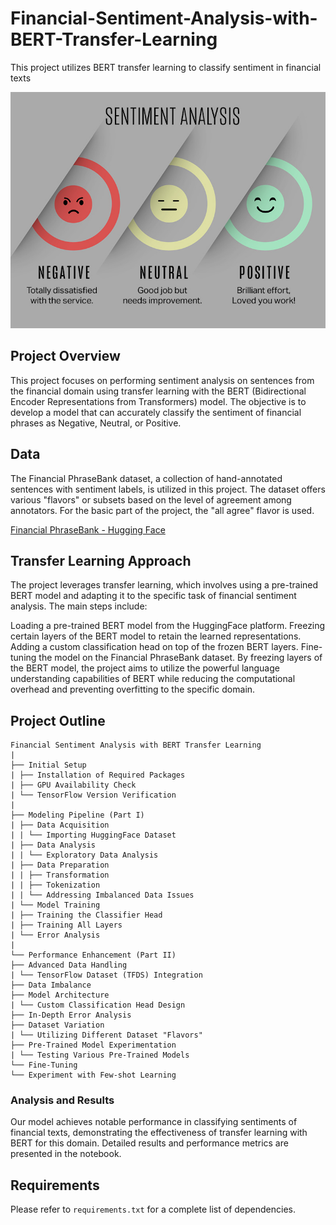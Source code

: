 # Financial-Sentiment-Analysis-with-BERT-Transfer-Learning
This project utilizes BERT transfer learning to classify sentiment in financial texts

<img src="./src_img/sentiment_analysis.jpg" width="650">

## Project Overview
This project focuses on performing sentiment analysis on sentences from the financial domain using transfer learning with the BERT (Bidirectional Encoder Representations from Transformers) model. The objective is to develop a model that can accurately classify the sentiment of financial phrases as Negative, Neutral, or Positive.

## Data
The Financial PhraseBank dataset, a collection of hand-annotated sentences with sentiment labels, is utilized in this project. The dataset offers various "flavors" or subsets based on the level of agreement among annotators. For the basic part of the project, the "all agree" flavor is used.

[Financial PhraseBank - Hugging Face](https://huggingface.co/datasets/financial_phrasebank)

## Transfer Learning Approach
The project leverages transfer learning, which involves using a pre-trained BERT model and adapting it to the specific task of financial sentiment analysis. The main steps include:

Loading a pre-trained BERT model from the HuggingFace platform.
Freezing certain layers of the BERT model to retain the learned representations.
Adding a custom classification head on top of the frozen BERT layers.
Fine-tuning the model on the Financial PhraseBank dataset.
By freezing layers of the BERT model, the project aims to utilize the powerful language understanding capabilities of BERT while reducing the computational overhead and preventing overfitting to the specific domain.


## Project Outline
```
Financial Sentiment Analysis with BERT Transfer Learning
|
├── Initial Setup
| ├── Installation of Required Packages
| ├── GPU Availability Check
| └── TensorFlow Version Verification
|
├── Modeling Pipeline (Part I)
| ├── Data Acquisition
| | └── Importing HuggingFace Dataset
| ├── Data Analysis
| | └── Exploratory Data Analysis
| ├── Data Preparation
| | ├── Transformation
| | ├── Tokenization
| | └── Addressing Imbalanced Data Issues
| └── Model Training
| ├── Training the Classifier Head
| ├── Training All Layers
| └── Error Analysis
|
└── Performance Enhancement (Part II)
├── Advanced Data Handling
| └── TensorFlow Dataset (TFDS) Integration
├── Data Imbalance
├── Model Architecture
| └── Custom Classification Head Design
├── In-Depth Error Analysis
├── Dataset Variation
| └── Utilizing Different Dataset "Flavors"
├── Pre-Trained Model Experimentation
| └── Testing Various Pre-Trained Models
└── Fine-Tuning
└── Experiment with Few-shot Learning
```

### Analysis and Results
Our model achieves notable performance in classifying sentiments of financial texts, demonstrating the effectiveness of transfer learning with BERT for this domain. Detailed results and performance metrics are presented in the notebook.

## Requirements
Please refer to `requirements.txt` for a complete list of dependencies.